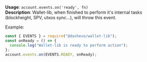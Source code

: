 **Usage**: `account.events.on('ready', fn)`  
**Description**: Wallet-lib, when finished to perform it's internal tasks (blockheight, SPV, utxos sync...), will throw this event.

Example:

```js
const { EVENTS } = require("@dashevo/wallet-lib");
const onReady = () => {
  console.log("Wallet-lib is ready to perform action");
};
account.events.on(EVENTS.READY, onReady);
```
